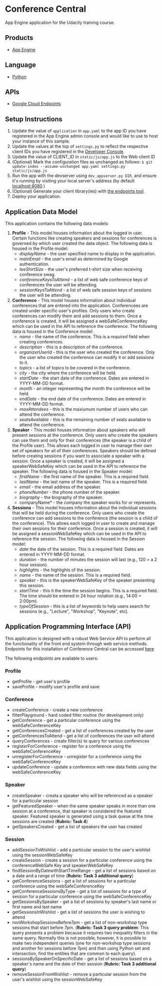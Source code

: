 # Conference Central

App Engine application for the Udacity training course.

## Products
- [App Engine][1]

## Language
- [Python][2]

## APIs
- [Google Cloud Endpoints][3]

## Setup Instructions
1. Update the value of `application` in `app.yaml` to the app ID you
   have registered in the App Engine admin console and would like to use to host
   your instance of this sample.
1. Update the values at the top of `settings.py` to
   reflect the respective client IDs you have registered in the
   [Developer Console][4].
1. Update the value of CLIENT_ID in `static/js/app.js` to the Web client ID
1. (Optional) Mark the configuration files as unchanged as follows:
   `$ git update-index --assume-unchanged app.yaml settings.py static/js/app.js`
1. Run the app with the devserver using `dev_appserver.py DIR`, and ensure it's running by visiting your local server's address (by default [localhost:8080][5].)
1. (Optional) Generate your client library(ies) with [the endpoints tool][6].
1. Deploy your application.

## Application Data Model
This application contains the following data models:

1. **Profile** - This model houses information about the logged in user. Certain functions like creating speakers and sessions for conferences is governed by which user created the data object. The following data is housed in the Profile model:
    * *displayName* - the user specified name to display in the application.
    * *mainEmail* - the user's email as determined by Google authentication.
    * *teeShirtSize* - the user's preferred t-shirt size when receiving conference swag.
    * *conferenceKeysToAttend* - a list of web safe conference keys of conferences the user will be attending.
    * *sessionKeysToAttend* - a list of web safe session keys of sessions the user will be attending.
2. **Conference** - This model houses information about individual conferences that are entered into the application. Conferencees are created under specific user's profiles. Only users who create conferences can modify them and add sessions to them. Once a conference is created, it will be assigned a webSafeConferenceKey which can be used in the API to reference the conference. The following data is housed in the Conference model:
    * *name* - the name of the conference. This is a *required* field when creating conferences.
    * *description* - this is a description of the conference.
    * *organizerUserId* - this is the user who created the conference. Only the user who created the conference can modify it or add sessions to it.
    * *topics* - a list of topics to be covered in the conference.
    * *city* - the city where the conference will be held.
    * *startDate* - the start date of the conference. Dates are entered in YYYY-MM-DD format.
    * *month* - an integer representing the month the conference will be held.
    * *endDate* - the end date of the conference. Dates are entered in YYYY-MM-DD format.
    * *maxAttendees* - this is the maxiumum number of users who can attend the conference.
    * *seatsAvailable* - this is the remaining number of seats available to attend the conference.
3. **Speaker** - This model houses information about speakers who will present sessions at the conference. Only users who create the speakers can use them and only for their conferences (the speaker is a child of the Profile user). This allows each logged in user to manage their own set of speakers for all of their conferences. Speakers should be defined before creating sessions if you want to associate a speaker with a session. Once a speaker is created, it will be assigned a speakerWebSafeKey which can be used in the API to reference the speaker. The following data is housed in the Speaker model:
    * *firstName* - the first name of the speaker. This is a required field.
    * *lastName* - the last name of the speaker. This is a required field.
    * *email* - the email address of the speaker.
    * *phoneNumber* - the phone number of the speaker.
    * *biography* - the biography of the speaker.
    * companyName* - the company the speaker works for or represents.
4. **Sessions** - This model houses information about the individual sessions that will be held during the conference. Only users who create the conference can add sessions to the conference (the session is a child of the conference). This allows each logged in user to create and manage their own sessions for their conference. Once a session is created, it will be assigned a sessionWebSafeKey which can be used in the API to reference the session. The following data is housed in the Session model:
    * *date* the date of the session. This is a required field. Dates are entered in YYYY-MM-DD format.
    * *duration* - the number of minutes the session will last (e.g., 120 = a 2 hour session).
    * *highlights* - the highlights of the session.
    * *name* - the name of the session. This is a required field.
    * *speaker* - this is the speakerWebSafeKey of the speaker presenting this session.
    * *startTime* - this it the time the session begins. This is a required field. The time should be entered in 24 hour notation (e.g., 14:00 = 2:00pm).
    *  *typeOfSession* - this is a list of keywords to help users search for sessions (e.g., "Lecture", "Workshop", "Keynote", etc).

## Application Programming Interface (API)
This application is designed with a robust Web Service API to perform all the functionality of the front end system through web service methods. Endpoints for this installation of Conference Central can be accessed [here][7]

The following endpoints are available to users:
### Profile
  * getProfile - get user's profile
  * saveProfile - modify user's profile and save

### Conference
  * createConference - create a new conference
  * filterPlayground - hard coded filter routine (for development only)
  * getConference - get a particular conference using the webSafeConferenceKey
  * getConferencesCreated - get a list of conferences created by the user
  * getConferencesToAttend - get a list of conferences the user will attend
  * queryConferences - create filter(s) to query for various conferences
  * registerForConference - register for a conference using the webSafeConferenceKey
  * unregisterForConference - unregister for a conference using the webSafeConferenceKey
  * updateConference - update a conference with new data fields using the webSafeConferenceKey

### Speaker
  * createSpeaker - creata a speaker who will be referenced as a speaker for a particular session
  * getFeaturedSpeaker - when the same speaker speaks in more than one session at a conference, that speaker is considered the featured speaker. Featured speaker is generated using a task queue at the time sessions are created (**Rubric: Task 4**)
  * getSpeakersCreated - get a list of speakers the user has created

### Session
  * addSessionToWishlist - add a particular session to the user's wishlist using the sessionWebSafeKey
  * createSession - create a session for a particular conference using the conferenceWebSafe Key and speakerWebSafeKey
  * findSessionByDatewithStartTimeRange - get a list of sessions based on a date and a range of time (**Rubric: Task 3 additional query**)
  * getConferenceSessions - get a list of sessions for a particular conference using the webSafeConferenceKey
  * getConferenceSessionsByType - get a list of sessions for a type of session for a particular conference using the webSafeConferenceKey
  * getSessionsBySpeaker - get a list of sessions by speaker's last name or first name and last name
  * getSessionsInWishlist - get a list of sessions the user is wishing to attend
  * nonWorkshopSessionsBefore7pm - get a list of non-workshop type sessions that start before 7pm. (**Rubric: Task 3 query problem**: This query presents a problem because it requires two inequality filters in the same query. Normally this is not possible, however, it is possible to make two independent queries (one for non-workshop type sessions and another for sessions before 7pm) and then using Python set and intersection, find the entities that are common to each query).
  * sessionsBySpeakerOnSpecificDate - get a list of sessions based on a speaker's name and the date of their session (**Rubric: Task 3 additional query**)
  * removeSessionFromWishlist - remove a particular session from the user's wishlist using the sessionWebSafeKey


[1]: https://developers.google.com/appengine
[2]: http://python.org
[3]: https://developers.google.com/appengine/docs/python/endpoints/
[4]: https://console.developers.google.com/
[5]: https://localhost:8080/
[6]: https://developers.google.com/appengine/docs/python/endpoints/endpoints_tool
[7]: https://apis-explorer.appspot.com/apis-explorer/?base=https://rich-boulevard-109002.appspot.com/_ah/api#p/conference/v1/
